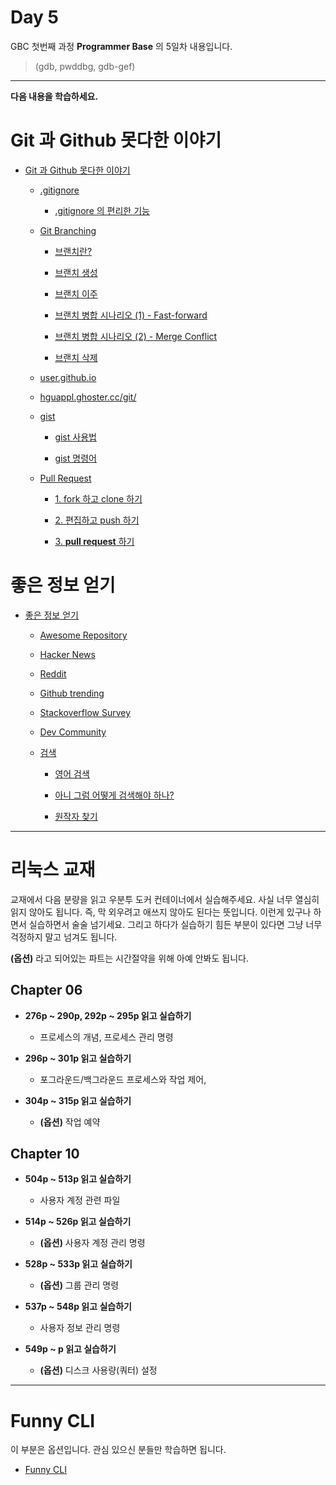 # Day 5 

GBC 첫번째 과정 **Programmer Base** 의 5일차 내용입니다.

> (gdb, pwddbg, gdb-gef)

---

**다음 내용을 학습하세요.**

# Git 과 Github 못다한 이야기

- [Git 과 Github 못다한 이야기](https://github.com/ccss17/ProgrammerBase/blob/master/git.md#git-%EA%B3%BC-github-%EB%AA%BB%EB%8B%A4%ED%95%9C-%EC%9D%B4%EC%95%BC%EA%B8%B0)

  - [.gitignore](https://github.com/ccss17/ProgrammerBase/blob/master/git.md#gitignore)

    - [.gitignore 의 편리한 기능 ](https://github.com/ccss17/ProgrammerBase/blob/master/git.md#gitignore-%EC%9D%98-%ED%8E%B8%EB%A6%AC%ED%95%9C-%EA%B8%B0%EB%8A%A5)

  - [Git Branching](https://github.com/ccss17/ProgrammerBase/blob/master/git.md#git-branching)

    - [브랜치란? ](https://github.com/ccss17/ProgrammerBase/blob/master/git.md#%EB%B8%8C%EB%9E%9C%EC%B9%98%EB%9E%80)

    - [브랜치 생성](https://github.com/ccss17/ProgrammerBase/blob/master/git.md#%EB%B8%8C%EB%9E%9C%EC%B9%98-%EC%83%9D%EC%84%B1)

    - [브랜치 이주 ](https://github.com/ccss17/ProgrammerBase/blob/master/git.md#%EB%B8%8C%EB%9E%9C%EC%B9%98-%EC%9D%B4%EC%A3%BC)

    - [브랜치 병합 시나리오 (1) - Fast-forward](https://github.com/ccss17/ProgrammerBase/blob/master/git.md#%EB%B8%8C%EB%9E%9C%EC%B9%98-%EB%B3%91%ED%95%A9-%EC%8B%9C%EB%82%98%EB%A6%AC%EC%98%A4-1---fast-forward)

    - [브랜치 병합 시나리오 (2) - Merge Conflict](https://github.com/ccss17/ProgrammerBase/blob/master/git.md#%EB%B8%8C%EB%9E%9C%EC%B9%98-%EB%B3%91%ED%95%A9-%EC%8B%9C%EB%82%98%EB%A6%AC%EC%98%A4-2---merge-conflict)

    - [브랜치 삭제](https://github.com/ccss17/ProgrammerBase/blob/master/git.md#%EB%B8%8C%EB%9E%9C%EC%B9%98-%EC%82%AD%EC%A0%9C)

  - [user.github.io](https://github.com/ccss17/ProgrammerBase/blob/master/git.md#usergithubio)

  - [hguappl.ghoster.cc/git/](https://github.com/ccss17/ProgrammerBase/blob/master/git.md#hguappghosterccgit)

  - [gist](https://github.com/ccss17/ProgrammerBase/blob/master/git.md#gist)

    - [gist 사용법 ](https://github.com/ccss17/ProgrammerBase/blob/master/git.md#gist-%EC%82%AC%EC%9A%A9%EB%B2%95)

    - [gist 명령어 ](https://github.com/ccss17/ProgrammerBase/blob/master/git.md#gist-%EB%AA%85%EB%A0%B9%EC%96%B4)

  - [Pull Request](https://github.com/ccss17/ProgrammerBase/blob/master/git.md#pull-request)

    - [1. fork 하고 clone 하기](https://github.com/ccss17/ProgrammerBase/blob/master/git.md#1-fork-%ED%95%98%EA%B3%A0-clone-%ED%95%98%EA%B8%B0)

    - [2. 편집하고 push 하기](https://github.com/ccss17/ProgrammerBase/blob/master/git.md#2-%ED%8E%B8%EC%A7%91%ED%95%98%EA%B3%A0-push-%ED%95%98%EA%B8%B0)

    - [3. **pull request** 하기](https://github.com/ccss17/ProgrammerBase/blob/master/git.md#3-pull-request-%ED%95%98%EA%B8%B0)

# 좋은 정보 얻기

- [좋은 정보 얻기](https://github.com/ccss17/ProgrammerBase/blob/master/information.md#%EC%A2%8B%EC%9D%80-%EC%A0%95%EB%B3%B4-%EC%96%BB%EA%B8%B0)

  - [Awesome Repository](https://github.com/ccss17/ProgrammerBase/blob/master/information.md#awesome-repository)

  - [Hacker News](https://github.com/ccss17/ProgrammerBase/blob/master/information.md#hacker-news)

  - [Reddit ](https://github.com/ccss17/ProgrammerBase/blob/master/information.md#reddit)

  - [Github trending](https://github.com/ccss17/ProgrammerBase/blob/master/information.md#github-trending)

  - [Stackoverflow Survey](https://github.com/ccss17/ProgrammerBase/blob/master/information.md#stackoverflow-survey-1)

  - [Dev Community](https://github.com/ccss17/ProgrammerBase/blob/master/information.md#dev-community)

  - [검색](https://github.com/ccss17/ProgrammerBase/blob/master/information.md#%EA%B2%80%EC%83%89)

    - [영어 검색](https://github.com/ccss17/ProgrammerBase/blob/master/information.md#%EC%98%81%EC%96%B4-%EA%B2%80%EC%83%89)

    - [아니 그럼 어떻게 검색해야 하나?](https://github.com/ccss17/ProgrammerBase/blob/master/information.md#%EC%95%84%EB%8B%88-%EA%B7%B8%EB%9F%BC-%EC%96%B4%EB%96%BB%EA%B2%8C-%EA%B2%80%EC%83%89%ED%95%B4%EC%95%BC-%ED%95%98%EB%82%98)

    - [원작자 찾기 ](https://github.com/ccss17/ProgrammerBase/blob/master/information.md#%EC%9B%90%EC%9E%91%EC%9E%90-%EC%B0%BE%EA%B8%B0)

---

# 리눅스 교재

교재에서 다음 분량을 읽고 우분투 도커 컨테이너에서 실습해주세요. 사실 너무 열심히 읽지 않아도 됩니다. 즉, 막 외우려고 애쓰지 않아도 된다는 뜻입니다. 이런게 있구나 하면서 실습하면서 술술 넘기세요. 그리고 하다가 실습하기 힘든 부분이 있다면 그냥 너무 걱정하지 말고 넘겨도 됩니다. 

**(옵션)** 라고 되어있는 파트는 시간절약을 위해 아예 안봐도 됩니다.

## Chapter 06

- **276p ~ 290p, 292p ~ 295p 읽고 실습하기**

  - 프로세스의 개념, 프로세스 관리 명령

- **296p ~ 301p 읽고 실습하기**

  - 포그라운드/백그라운드 프로세스와 작업 제어, 

- **304p ~ 315p 읽고 실습하기**

  - **(옵션)** 작업 예약

## Chapter 10

- **504p ~ 513p 읽고 실습하기**

  - 사용자 계정 관련 파일

- **514p ~ 526p 읽고 실습하기**

  - **(옵션)** 사용자 계정 관리 명령

- **528p ~ 533p 읽고 실습하기**

  - **(옵션)** 그룹 관리 명령

- **537p ~ 548p 읽고 실습하기**

  - 사용자 정보 관리 명령 

- **549p ~ p 읽고 실습하기**

  - **(옵션)** 디스크 사용량(쿼터) 설정

---

# Funny CLI 

이 부분은 옵션입니다. 관심 있으신 분들만 학습하면 됩니다.

- [Funny CLI ](https://github.com/ccss17/ProgrammerBase/blob/master/cli.md#funny-cli)
